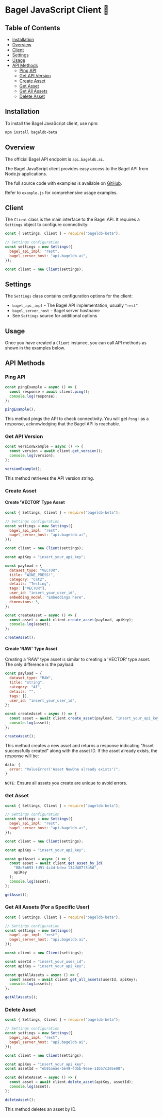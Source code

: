 # Bagel JavaScript Client 🥯

## Table of Contents

- [Installation](#installation)
- [Overview](#overview)
- [Client](#client)
- [Settings](#settings)
- [Usage](#usage)
- [API Methods](#api-methods)
  - [Ping API](#ping-api)
  - [Get API Version](#get-api-version)
  - [Create Asset](#create-asset)
  - [Get Asset](#get-asset)
  - [Get All Assets](#get-all-assets)
  - [Delete Asset](#delete-asset)

## Installation

To install the Bagel JavaScript client, use npm:

```bash
npm install bageldb-beta
```

## Overview

The official Bagel API endpoint is `api.bageldb.ai`.

The Bagel JavaScript client provides easy access to the Bagel API from Node.js applications.

The full source code with examples is available on [GitHub](https://github.com/BagelNetwork/Client/tree/main/javascript).

Refer to `example.js` for comprehensive usage examples.

## Client

The `Client` class is the main interface to the Bagel API. It requires a `Settings` object to configure connectivity:

```js
const { Settings, Client } = require("bageldb-beta");

// Settings configuration
const settings = new Settings({
  bagel_api_impl: "rest",
  bagel_server_host: "api.bageldb.ai",
});

const client = new Client(settings);
```

## Settings

The `Settings` class contains configuration options for the client:

- `bagel_api_impl` - The Bagel API implementation, usually `"rest"`
- `bagel_server_host` - Bagel server hostname
- See `Settings` source for additional options

## Usage

Once you have created a `Client` instance, you can call API methods as shown in the examples below.

## API Methods

### Ping API

```js
const pingExample = async () => {
  const response = await client.ping();
  console.log(response);
};

pingExample();
```

This method pings the API to check connectivity. You will get `Pong!` as a response, acknowledging that the Bagel API is reachable.

### Get API Version

```js
const versionExample = async () => {
  const version = await client.get_version();
  console.log(version);
};

versionExample();
```

This method retrieves the API version string.

### Create Asset

#### Create 'VECTOR' Type Asset

```js
const { Settings, Client } = require("bageldb-beta");

// Settings configuration
const settings = new Settings({
  bagel_api_impl: "rest",
  bagel_server_host: "api.bageldb.ai",
});

const client = new Client(settings);

const apiKey = "insert_your_api_key";

const payload = {
  dataset_type: "VECTOR",
  title: "WINE_PRESS!",
  category: "Cat2",
  details: "Testing",
  tags: ["VECTOR"],
  user_id: "insert_your_user_id",
  embedding_model: "Embeddings here",
  dimensions: 3,
};

const createAsset = async () => {
  const asset = await client.create_asset(payload, apiKey);
  console.log(asset);
};

createAsset();
```

#### Create 'RAW' Type Asset

Creating a 'RAW' type asset is similar to creating a 'VECTOR' type asset. The only difference is the payload:

```js
const payload = {
  dataset_type: "RAW",
  title: "string",
  category: "AI",
  details: "",
  tags: [],
  user_id: "insert_your_user_id",
};

const createAsset = async () => {
  const asset = await client.create_asset(payload, "insert_your_api_key");
  console.log(asset);
};

createAsset();
```

This method creates a new asset and returns a response indicating "Asset successfully created" along with the asset ID. If the asset already exists, the response will be:

```js
data: {
  error: "ValueError('Asset NewOne already exists')";
}
```

`NOTE:` Ensure all assets you create are unique to avoid errors.

### Get Asset

```js
const { Settings, Client } = require("bageldb-beta");

// Settings configuration
const settings = new Settings({
  bagel_api_impl: "rest",
  bagel_server_host: "api.bageldb.ai",
});

const client = new Client(settings);

const apiKey = "insert_your_api_key";

const getAsset = async () => {
  const asset = await client.get_asset_by_Id(
    "08c5b693-fd91-4c4d-bdea-134d487f3a5d",
    apiKey
  );
  console.log(asset);
};

getAsset();
```

### Get All Assets (For a Specific User)

```js
const { Settings, Client } = require("bageldb-beta");

// Settings configuration
const settings = new Settings({
  bagel_api_impl: "rest",
  bagel_server_host: "api.bageldb.ai",
});

const client = new Client(settings);

const userId = "insert_your_user_id";
const apiKey = "insert_your_api_key";

const getAllAssets = async () => {
  const assets = await client.get_all_assets(userId, apiKey);
  console.log(assets);
};

getAllAssets();
```

### Delete Asset

```js
const { Settings, Client } = require("bageldb-beta");

// Settings configuration
const settings = new Settings({
  bagel_api_impl: "rest",
  bagel_server_host: "api.bageldb.ai",
});

const client = new Client(settings);

const apiKey = "insert_your_api_key";
const assetId = "eb95aeae-5e49-4d5b-96ee-11bb7c305e98";

const deleteAsset = async () => {
  const asset = await client.delete_asset(apiKey, assetId);
  console.log(asset);
};

deleteAsset();
```

This method deletes an asset by ID.
